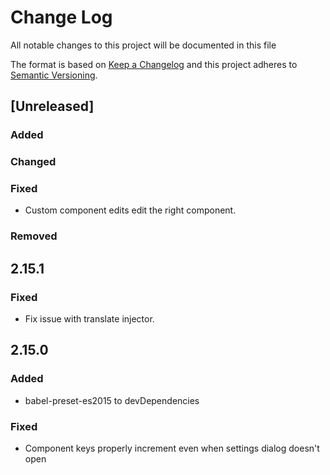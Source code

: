 # Change Log 
All notable changes to this project will be documented in this file

The format is based on [Keep a Changelog](http://keepachangelog.com/)
and this project adheres to [Semantic Versioning](http://semver.org/).

## [Unreleased]
### Added

### Changed

### Fixed
 - Custom component edits edit the right component.

### Removed

## 2.15.1
### Fixed
 - Fix issue with translate injector.
 
## 2.15.0
### Added
 - babel-preset-es2015 to devDependencies
 
### Fixed
 - Component keys properly increment even when settings dialog doesn't open
